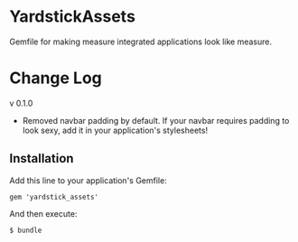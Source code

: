 # YardstickAssets

Gemfile for making measure integrated applications look like measure.

# Change Log

v 0.1.0

* Removed navbar padding by default. If your navbar requires padding to look sexy, add it in your application's stylesheets!

## Installation

Add this line to your application's Gemfile:

    gem 'yardstick_assets'

And then execute:

    $ bundle

